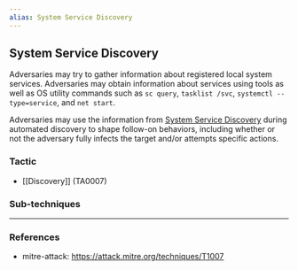 ```yaml
---
alias: System Service Discovery
---
```


## System Service Discovery

Adversaries may try to gather information about registered local system services. Adversaries may obtain information about services using tools as well as OS utility commands such as <code>sc query</code>, <code>tasklist /svc</code>, <code>systemctl --type=service</code>, and <code>net start</code>.

Adversaries may use the information from [System Service Discovery](https://attack.mitre.org/techniques/T1007) during automated discovery to shape follow-on behaviors, including whether or not the adversary fully infects the target and/or attempts specific actions.


### Tactic

- [[Discovery]] (TA0007)

### Sub-techniques


---
### References

- mitre-attack: https://attack.mitre.org/techniques/T1007
